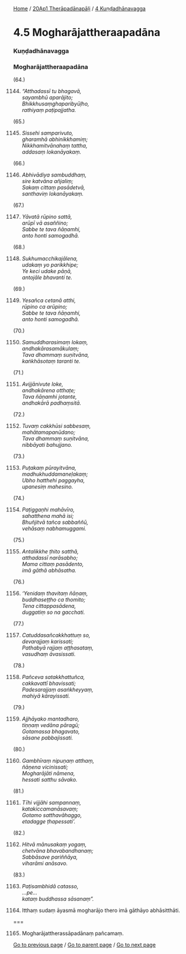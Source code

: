 
[Home](/) / [20Ap1 Therāpadānapāḷi](/tipitaka/20Ap1.md) / [4 Kuṇḍadhānavagga](/tipitaka/20Ap1/4.md)

# 4.5 Mogharājattheraapadāna

### Kuṇḍadhānavagga

### Mogharājattheraapadāna

(64.)

1144. _“Atthadassī tu bhagavā,_  
_sayambhū aparājito;_  
_Bhikkhusaṃghaparibyūḷho,_  
_rathiyaṃ paṭipajjatha._  


(65.)

1145. _Sissehi samparivuto,_  
_gharamhā abhinikkhamiṃ;_  
_Nikkhamitvānahaṃ tattha,_  
_addasaṃ lokanāyakaṃ._  


(66.)

1146. _Abhivādiya sambuddhaṃ,_  
_sire katvāna añjaliṃ;_  
_Sakaṃ cittaṃ pasādetvā,_  
_santhaviṃ lokanāyakaṃ._  


(67.)

1147. _Yāvatā rūpino sattā,_  
_arūpī vā asaññino;_  
_Sabbe te tava ñāṇamhi,_  
_anto honti samogadhā._  


(68.)

1148. _Sukhumacchikajālena,_  
_udakaṃ yo parikkhipe;_  
_Ye keci udake pāṇā,_  
_antojāle bhavanti te._  


(69.)

1149. _Yesañca cetanā atthi,_  
_rūpino ca arūpino;_  
_Sabbe te tava ñāṇamhi,_  
_anto honti samogadhā._  


(70.)

1150. _Samuddharasimaṃ lokaṃ,_  
_andhakārasamākulaṃ;_  
_Tava dhammaṃ suṇitvāna,_  
_kaṅkhāsotaṃ taranti te._  


(71.)

1151. _Avijjānivute loke,_  
_andhakārena otthaṭe;_  
_Tava ñāṇamhi jotante,_  
_andhakārā padhaṃsitā._  


(72.)

1152. _Tuvaṃ cakkhūsi sabbesaṃ,_  
_mahātamapanūdano;_  
_Tava dhammaṃ suṇitvāna,_  
_nibbāyati bahujjano._  


(73.)

1153. _Puṭakaṃ pūrayitvāna,_  
_madhukhuddamaneḷakaṃ;_  
_Ubho hatthehi paggayha,_  
_upanesiṃ mahesino._  


(74.)

1154. _Paṭiggaṇhi mahāvīro,_  
_sahatthena mahā isi;_  
_Bhuñjitvā tañca sabbaññū,_  
_vehāsaṃ nabhamuggami._  


(75.)

1155. _Antalikkhe ṭhito satthā,_  
_atthadassī narāsabho;_  
_Mama cittaṃ pasādento,_  
_imā gāthā abhāsatha._  


(76.)

1156. _‘Yenidaṃ thavitaṃ ñāṇaṃ,_  
_buddhaseṭṭho ca thomito;_  
_Tena cittappasādena,_  
_duggatiṃ so na gacchati._  


(77.)

1157. _Catuddasañcakkhattuṃ so,_  
_devarajjaṃ karissati;_  
_Pathabyā rajjaṃ aṭṭhasataṃ,_  
_vasudhaṃ āvasissati._  


(78.)

1158. _Pañceva satakkhattuñca,_  
_cakkavattī bhavissati;_  
_Padesarajjaṃ asaṅkheyyaṃ,_  
_mahiyā kārayissati._  


(79.)

1159. _Ajjhāyako mantadharo,_  
_tiṇṇaṃ vedāna pāragū;_  
_Gotamassa bhagavato,_  
_sāsane pabbajissati._  


(80.)

1160. _Gambhīraṃ nipuṇaṃ atthaṃ,_  
_ñāṇena vicinissati;_  
_Mogharājāti nāmena,_  
_hessati satthu sāvako._  


(81.)

1161. _Tīhi vijjāhi sampannaṃ,_  
_katakiccamanāsavaṃ;_  
_Gotamo satthavāhaggo,_  
_etadagge ṭhapessati’._  


(82.)

1162. _Hitvā mānusakaṃ yogaṃ,_  
_chetvāna bhavabandhanaṃ;_  
_Sabbāsave pariññāya,_  
_viharāmi anāsavo._  


(83.)

1163. _Paṭisambhidā catasso,_  
_…pe…_  
_kataṃ buddhassa sāsanaṃ”._  


1164. Itthaṃ sudaṃ āyasmā mogharājo thero imā gāthāyo abhāsitthāti.

===

1165. Mogharājattherassāpadānaṃ pañcamaṃ.



[Go to previous page](/tipitaka/20Ap1/4/4.4.md) / [Go to parent page](/tipitaka/20Ap1/4.md) / [Go to next page](/tipitaka/20Ap1/4/4.6.md)


